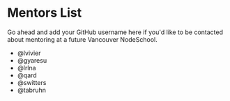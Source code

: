 
# Mentors List

Go ahead and add your GitHub username here if you'd like to be
contacted about mentoring at a future Vancouver NodeSchool.

- @lvivier
- @gyaresu
- @lrlna
- @qard
- @switters
- @tabruhn
